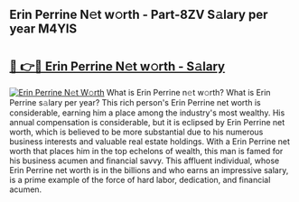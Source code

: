 ## Erin Perrine N𝚎t w𝚘rth - Part-8ZV S𝚊lary per year M4YlS

# <h2><a href="http://gc459y.nevu.top/?p=Erin+Perrine">🔗 👉🔴 Erin Perrine N𝚎t w𝚘rth - S𝚊lary</a></h2>

[![Erin Perrine N𝚎t W𝚘rth](https://i.imgur.com/Oavwk0R.jpeg)](http://gc459y.nevu.top/?p=Erin+Perrine)
What is Erin Perrine n𝚎t w𝚘rth? What is Erin Perrine s𝚊lary per year?
This rich person's Erin Perrine net worth is considerable, earning him a place among the industry's most wealthy. His annual compensation is considerable, but it is eclipsed by Erin Perrine net worth, which is believed to be more substantial due to his numerous business interests and valuable real estate holdings. With a Erin Perrine net worth that places him in the top echelons of wealth, this man is famed for his business acumen and financial savvy. This affluent individual, whose Erin Perrine net worth is in the billions and who earns an impressive salary, is a prime example of the force of hard labor, dedication, and financial acumen.
